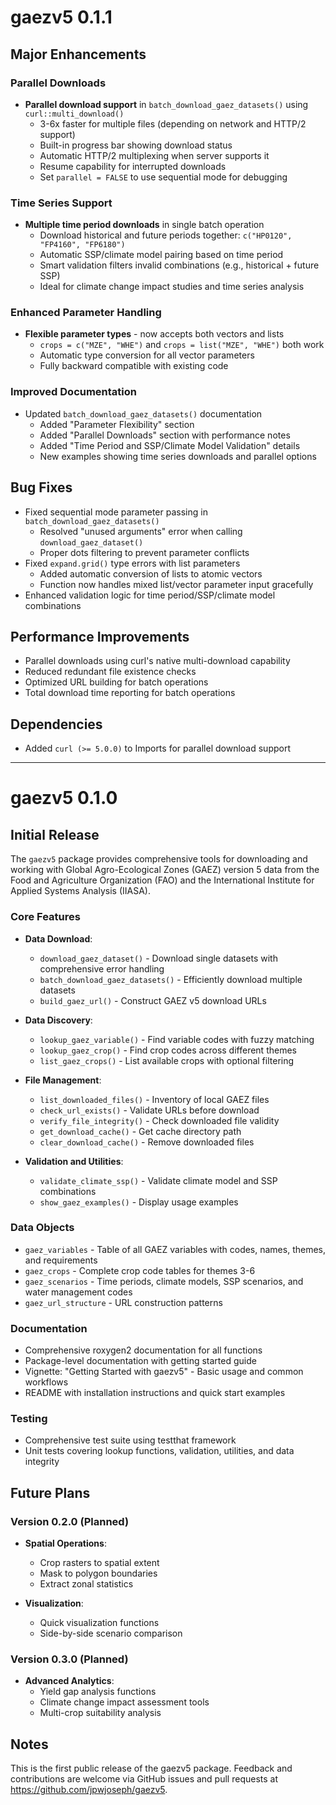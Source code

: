 # gaezv5 0.1.1

## Major Enhancements

### Parallel Downloads
* **Parallel download support** in `batch_download_gaez_datasets()` using `curl::multi_download()`
  - 3-6x faster for multiple files (depending on network and HTTP/2 support)
  - Built-in progress bar showing download status
  - Automatic HTTP/2 multiplexing when server supports it
  - Resume capability for interrupted downloads
  - Set `parallel = FALSE` to use sequential mode for debugging

### Time Series Support
* **Multiple time period downloads** in single batch operation
  - Download historical and future periods together: `c("HP0120", "FP4160", "FP6180")`
  - Automatic SSP/climate model pairing based on time period
  - Smart validation filters invalid combinations (e.g., historical + future SSP)
  - Ideal for climate change impact studies and time series analysis

### Enhanced Parameter Handling
* **Flexible parameter types** - now accepts both vectors and lists
  - `crops = c("MZE", "WHE")` and `crops = list("MZE", "WHE")` both work
  - Automatic type conversion for all vector parameters
  - Fully backward compatible with existing code

### Improved Documentation
* Updated `batch_download_gaez_datasets()` documentation
  - Added "Parameter Flexibility" section
  - Added "Parallel Downloads" section with performance notes
  - Added "Time Period and SSP/Climate Model Validation" details
  - New examples showing time series downloads and parallel options

## Bug Fixes

* Fixed sequential mode parameter passing in `batch_download_gaez_datasets()`
  - Resolved "unused arguments" error when calling `download_gaez_dataset()`
  - Proper dots filtering to prevent parameter conflicts
* Fixed `expand.grid()` type errors with list parameters
  - Added automatic conversion of lists to atomic vectors
  - Function now handles mixed list/vector parameter input gracefully
* Enhanced validation logic for time period/SSP/climate model combinations

## Performance Improvements

* Parallel downloads using curl's native multi-download capability
* Reduced redundant file existence checks
* Optimized URL building for batch operations
* Total download time reporting for batch operations

## Dependencies

* Added `curl (>= 5.0.0)` to Imports for parallel download support

---

# gaezv5 0.1.0

## Initial Release

The `gaezv5` package provides comprehensive tools for downloading and working with Global Agro-Ecological Zones (GAEZ) version 5 data from the Food and Agriculture Organization (FAO) and the International Institute for Applied Systems Analysis (IIASA).

### Core Features

* **Data Download**:
  - `download_gaez_dataset()` - Download single datasets with comprehensive error handling
  - `batch_download_gaez_datasets()` - Efficiently download multiple datasets
  - `build_gaez_url()` - Construct GAEZ v5 download URLs

* **Data Discovery**:
  - `lookup_gaez_variable()` - Find variable codes with fuzzy matching
  - `lookup_gaez_crop()` - Find crop codes across different themes
  - `list_gaez_crops()` - List available crops with optional filtering

* **File Management**:
  - `list_downloaded_files()` - Inventory of local GAEZ files
  - `check_url_exists()` - Validate URLs before download
  - `verify_file_integrity()` - Check downloaded file validity
  - `get_download_cache()` - Get cache directory path
  - `clear_download_cache()` - Remove downloaded files

* **Validation and Utilities**:
  - `validate_climate_ssp()` - Validate climate model and SSP combinations
  - `show_gaez_examples()` - Display usage examples

### Data Objects

* `gaez_variables` - Table of all GAEZ variables with codes, names, themes, and requirements
* `gaez_crops` - Complete crop code tables for themes 3-6
* `gaez_scenarios` - Time periods, climate models, SSP scenarios, and water management codes
* `gaez_url_structure` - URL construction patterns

### Documentation

* Comprehensive roxygen2 documentation for all functions
* Package-level documentation with getting started guide
* Vignette: "Getting Started with gaezv5" - Basic usage and common workflows
* README with installation instructions and quick start examples

### Testing

* Comprehensive test suite using testthat framework
* Unit tests covering lookup functions, validation, utilities, and data integrity

## Future Plans

### Version 0.2.0 (Planned)

* **Spatial Operations**:
  - Crop rasters to spatial extent
  - Mask to polygon boundaries
  - Extract zonal statistics

* **Visualization**:
  - Quick visualization functions
  - Side-by-side scenario comparison

### Version 0.3.0 (Planned)

* **Advanced Analytics**:
  - Yield gap analysis functions
  - Climate change impact assessment tools
  - Multi-crop suitability analysis

## Notes

This is the first public release of the gaezv5 package. Feedback and contributions are welcome via GitHub issues and pull requests at https://github.com/jpwjoseph/gaezv5.
